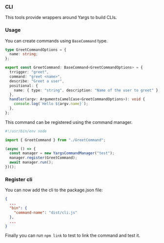 ### CLI

This tools provide wrappers around Yargs to build CLIs.

### Usage

You can create commands using `BaseCommand` type.

```ts
type GreetCommandOptions = {
  name: string;
};

export const GreetCommand: BaseCommand<GreetCommandOptions> = {
  trrigger: "greet",
  command: "greet <name>",
  describe: "Greet a user",
  positional: {
    name: { type: "string", description: "Name of the user to greet" },
  },
  handler(argv: ArgumentsCamelCase<GreetCommandOptions>): void {
    console.log(`Hello ${argv.name}`);
  },
};
```

This command can be registered using the command manager.

```ts
#!/usr/bin/env node

import { GreetCommand } from "./GreetCommand";

(async () => {
  const manager = new YargsCommandManager("test");
  manager.register(GreetCommand);
  await manager.run();
})();
```

### Register cli

You can now add the cli to the package.json file:

```json
{
  ...
  "bin": {
    "command-name": "dist/cli.js"
  },
  ...
}
```

Finally you can run `npm link` to test to link the command and test it.